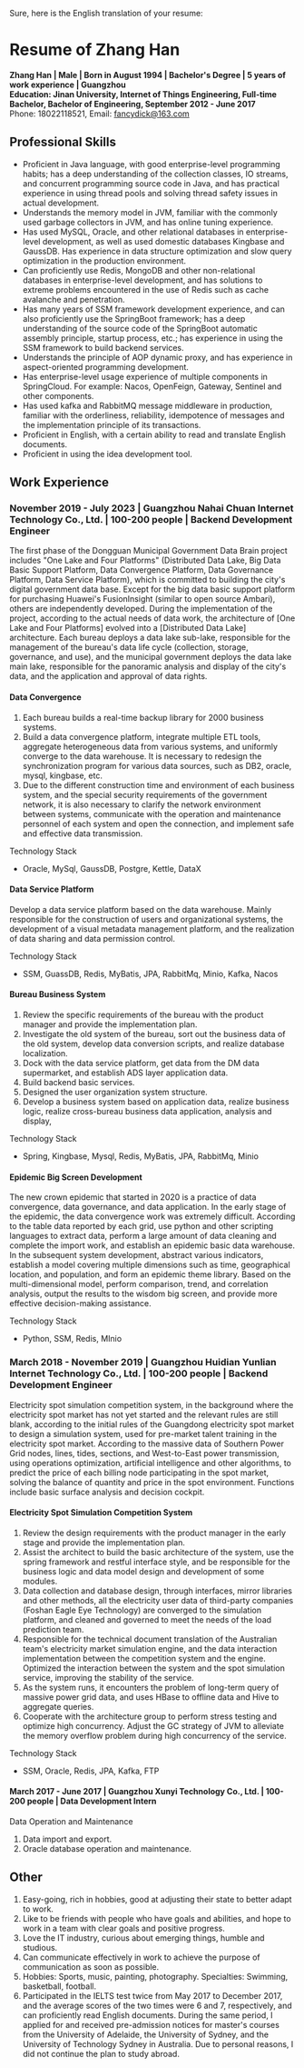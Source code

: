 Sure, here is the English translation of your resume:

# Resume of Zhang Han

**Zhang Han | Male | Born in August 1994 | Bachelor's Degree | 5 years of work experience | Guangzhou**  
**Education: Jinan University, Internet of Things Engineering, Full-time Bachelor, Bachelor of Engineering, September 2012 - June 2017**  
Phone: 18022118521, Email: [fancydick@163.com](fancydick@163.com)  

## Professional Skills  

- Proficient in Java language, with good enterprise-level programming habits; has a deep understanding of the collection classes, IO streams, and concurrent programming source code in Java, and has practical experience in using thread pools and solving thread safety issues in actual development.
- Understands the memory model in JVM, familiar with the commonly used garbage collectors in JVM, and has online tuning experience.
- Has used MySQL, Oracle, and other relational databases in enterprise-level development, as well as used domestic databases Kingbase and GaussDB. Has experience in data structure optimization and slow query optimization in the production environment.
- Can proficiently use Redis, MongoDB and other non-relational databases in enterprise-level development, and has solutions to extreme problems encountered in the use of Redis such as cache avalanche and penetration.
- Has many years of SSM framework development experience, and can also proficiently use the SpringBoot framework; has a deep understanding of the source code of the SpringBoot automatic assembly principle, startup process, etc.; has experience in using the SSM framework to build backend services.
- Understands the principle of AOP dynamic proxy, and has experience in aspect-oriented programming development.
- Has enterprise-level usage experience of multiple components in SpringCloud. For example: Nacos, OpenFeign, Gateway, Sentinel and other components.
- Has used kafka and RabbitMQ message middleware in production, familiar with the orderliness, reliability, idempotence of messages and the implementation principle of its transactions.
- Proficient in English, with a certain ability to read and translate English documents.
- Proficient in using the idea development tool.

## Work Experience

### November 2019 - July 2023 | Guangzhou Nahai Chuan Internet Technology Co., Ltd. | 100-200 people | Backend Development Engineer

The first phase of the Dongguan Municipal Government Data Brain project includes "One Lake and Four Platforms" (Distributed Data Lake, Big Data Basic Support Platform, Data Convergence Platform, Data Governance Platform, Data Service Platform), which is committed to building the city's digital government data base. Except for the big data basic support platform for purchasing Huawei's FusionInsight (similar to open source Ambari), others are independently developed.
During the implementation of the project, according to the actual needs of data work, the architecture of [One Lake and Four Platforms] evolved into a [Distributed Data Lake] architecture. Each bureau deploys a data lake sub-lake, responsible for the management of the bureau's data life cycle (collection, storage, governance, and use), and the municipal government deploys the data lake main lake, responsible for the panoramic analysis and display of the city's data, and the application and approval of data rights.

#### Data Convergence

1. Each bureau builds a real-time backup library for 2000 business systems.
2. Build a data convergence platform, integrate multiple ETL tools, aggregate heterogeneous data from various systems, and uniformly converge to the data warehouse. It is necessary to redesign the synchronization program for various data sources, such as DB2, oracle, mysql, kingbase, etc.
3. Due to the different construction time and environment of each business system, and the special security requirements of the government network, it is also necessary to clarify the network environment between systems, communicate with the operation and maintenance personnel of each system and open the connection, and implement safe and effective data transmission.

Technology Stack
- Oracle, MySql, GaussDB, Postgre, Kettle, DataX

#### Data Service Platform

Develop a data service platform based on the data warehouse. Mainly responsible for the construction of users and organizational systems, the development of a visual metadata management platform, and the realization of data sharing and data permission control.

Technology Stack
- SSM, GuassDB, Redis, MyBatis, JPA, RabbitMq, Minio, Kafka, Nacos

#### Bureau Business System

1. Review the specific requirements of the bureau with the product manager and provide the implementation plan.
2. Investigate the old system of the bureau, sort out the business data of the old system, develop data conversion scripts, and realize database localization.
3. Dock with the data service platform, get data from the DM data supermarket, and establish ADS layer application data.
4. Build backend basic services.
5. Designed the user organization system structure.
6. Develop a business system based on application data, realize business logic, realize cross-bureau business data application, analysis and display,

Technology Stack
- Spring, Kingbase, Mysql, Redis, MyBatis, JPA, RabbitMq, Minio

#### Epidemic Big Screen Development

The new crown epidemic that started in 2020 is a practice of data convergence, data governance, and data application. In the early stage of the epidemic, the data convergence work was extremely difficult. According to the table data reported by each grid, use python and other scripting languages to extract data, perform a large amount of data cleaning and complete the import work, and establish an epidemic basic data warehouse. In the subsequent system development, abstract various indicators, establish a model covering multiple dimensions such as time, geographical location, and population, and form an epidemic theme library. Based on the multi-dimensional model, perform comparison, trend, and correlation analysis, output the results to the wisdom big screen, and provide more effective decision-making assistance.

Technology Stack
- Python, SSM, Redis, MInio

### March 2018 - November 2019 | Guangzhou Huidian Yunlian Internet Technology Co., Ltd. | 100-200 people | Backend Development Engineer

Electricity spot simulation competition system, in the background where the electricity spot market has not yet started and the relevant rules are still blank, according to the initial rules of the Guangdong electricity spot market to design a simulation system, used for pre-market talent training in the electricity spot market.
According to the massive data of Southern Power Grid nodes, lines, tides, sections, and West-to-East power transmission, using operations optimization, artificial intelligence and other algorithms, to predict the price of each billing node participating in the spot market, solving the balance of quantity and price in the spot environment. Functions include basic surface analysis and decision cockpit.

#### Electricity Spot Simulation Competition System

1. Review the design requirements with the product manager in the early stage and provide the implementation plan.
2. Assist the architect to build the basic architecture of the system, use the spring framework and restful interface style, and be responsible for the business logic and data model design and development of some modules.
3. Data collection and database design, through interfaces, mirror libraries and other methods, all the electricity user data of third-party companies (Foshan Eagle Eye Technology) are converged to the simulation platform, and cleaned and governed to meet the needs of the load prediction team.
4. Responsible for the technical document translation of the Australian team's electricity market simulation engine, and the data interaction implementation between the competition system and the engine. Optimized the interaction between the system and the spot simulation service, improving the stability of the service.
5. As the system runs, it encounters the problem of long-term query of massive power grid data, and uses HBase to offline data and Hive to aggregate queries.
1. Cooperate with the architecture group to perform stress testing and optimize high concurrency. Adjust the GC strategy of JVM to alleviate the memory overflow problem during high concurrency of the service.

Technology Stack
- SSM, Oracle, Redis, JPA, Kafka, FTP

#### March 2017 - June 2017 | Guangzhou Xunyi Technology Co., Ltd. | 100-200 people | Data Development Intern

Data Operation and Maintenance

1. Data import and export.
2. Oracle database operation and maintenance.

## Other

1. Easy-going, rich in hobbies, good at adjusting their state to better adapt to work.
1. Like to be friends with people who have goals and abilities, and hope to work in a team with clear goals and positive progress.
1. Love the IT industry, curious about emerging things, humble and studious.
1. Can communicate effectively in work to achieve the purpose of communication as soon as possible.
1. Hobbies: Sports, music, painting, photography.
Specialties: Swimming, basketball, football.
1. Participated in the IELTS test twice from May 2017 to December 2017, and the average scores of the two times were 6 and 7, respectively, and can proficiently read English documents. During the same period, I applied for and received pre-admission notices for master's courses from the University of Adelaide, the University of Sydney, and the University of Technology Sydney in Australia. Due to personal reasons, I did not continue the plan to study abroad.
